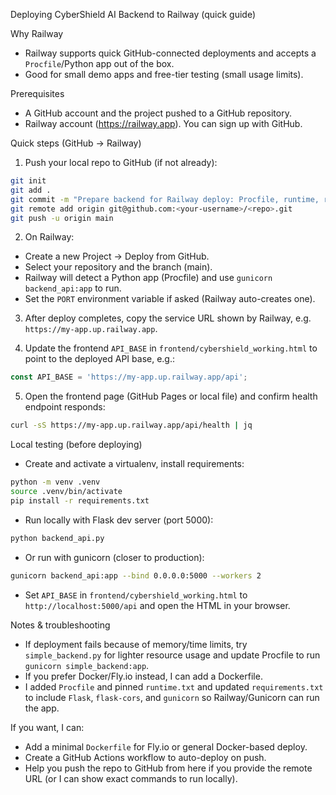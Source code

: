 Deploying CyberShield AI Backend to Railway (quick guide)

Why Railway
- Railway supports quick GitHub-connected deployments and accepts a `Procfile`/Python app out of the box.
- Good for small demo apps and free-tier testing (small usage limits).

Prerequisites
- A GitHub account and the project pushed to a GitHub repository.
- Railway account (https://railway.app). You can sign up with GitHub.

Quick steps (GitHub -> Railway)
1. Push your local repo to GitHub (if not already):

```bash
git init
git add .
git commit -m "Prepare backend for Railway deploy: Procfile, runtime, requirements"
git remote add origin git@github.com:<your-username>/<repo>.git
git push -u origin main
```

2. On Railway:
- Create a new Project -> Deploy from GitHub.
- Select your repository and the branch (main).
- Railway will detect a Python app (Procfile) and use `gunicorn backend_api:app` to run.
- Set the `PORT` environment variable if asked (Railway auto-creates one).

3. After deploy completes, copy the service URL shown by Railway, e.g. `https://my-app.up.railway.app`.

4. Update the frontend `API_BASE` in `frontend/cybershield_working.html` to point to the deployed API base, e.g.: 

```js
const API_BASE = 'https://my-app.up.railway.app/api';
```

5. Open the frontend page (GitHub Pages or local file) and confirm health endpoint responds: 

```bash
curl -sS https://my-app.up.railway.app/api/health | jq
```

Local testing (before deploying)
- Create and activate a virtualenv, install requirements:

```bash
python -m venv .venv
source .venv/bin/activate
pip install -r requirements.txt
```

- Run locally with Flask dev server (port 5000):

```bash
python backend_api.py
```

- Or run with gunicorn (closer to production):

```bash
gunicorn backend_api:app --bind 0.0.0.0:5000 --workers 2
```

- Set `API_BASE` in `frontend/cybershield_working.html` to `http://localhost:5000/api` and open the HTML in your browser.

Notes & troubleshooting
- If deployment fails because of memory/time limits, try `simple_backend.py` for lighter resource usage and update Procfile to run `gunicorn simple_backend:app`.
- If you prefer Docker/Fly.io instead, I can add a Dockerfile.
- I added `Procfile` and pinned `runtime.txt` and updated `requirements.txt` to include `Flask`, `flask-cors`, and `gunicorn` so Railway/Gunicorn can run the app.

If you want, I can:
- Add a minimal `Dockerfile` for Fly.io or general Docker-based deploy.
- Create a GitHub Actions workflow to auto-deploy on push.
- Help you push the repo to GitHub from here if you provide the remote URL (or I can show exact commands to run locally).
